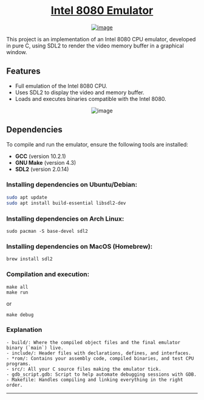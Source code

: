 <h1 align="center">
  <a href="https://pt.wikipedia.org/wiki/Intel_8080">Intel 8080 Emulator</a>
</h1>


<p align="center">
  <a href="https://pt.wikipedia.org/wiki/Intel_8080">
    <img src="https://github.com/user-attachments/assets/1a9050c6-51a8-47bf-a0f6-b0eed3034a56" alt="image">
  </a>
</p>


This project is an implementation of an Intel 8080 CPU emulator, developed in pure C, using SDL2 to render the video memory buffer in a graphical window.

## Features

- Full emulation of the Intel 8080 CPU.
- Uses SDL2 to display the video and memory buffer.
- Loads and executes binaries compatible with the Intel 8080.

<p align="center">
  <img src="https://github.com/user-attachments/assets/2173af3f-8b79-4e62-a6b7-e28269d9dba8" alt="image">
</p>


## Dependencies

To compile and run the emulator, ensure the following tools are installed:

- **GCC** (version 10.2.1)
- **GNU Make** (version 4.3)
- **SDL2** (version 2.0.14)

### Installing dependencies on Ubuntu/Debian:
```bash
sudo apt update
sudo apt install build-essential libsdl2-dev
```

### Installing dependencies on Arch Linux:
```
sudo pacman -S base-devel sdl2
```

### Installing dependencies on MacOS (Homebrew):
```
brew install sdl2
```

### Compilation and execution:
```
make all
make run
```
or
```
make debug
```

### Explanation
```
- build/: Where the compiled object files and the final emulator binary (`main`) live.
- include/: Header files with declarations, defines, and interfaces.
- *rom/: Contains your assembly code, compiled binaries, and test CPU programs.
- src/: All your C source files making the emulator tick.
- gdb_script.gdb: Script to help automate debugging sessions with GDB.
- Makefile: Handles compiling and linking everything in the right order.
```
---
